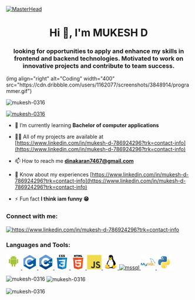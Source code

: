 [![MasterHead](https://1.bp.blogspot.com/-7A4WynwLsMw/XbBpCXG8fHI/AAAAAAAAMt4/uOa1bpLskYgrwGbllhSu2SDj_Mig8SXJQCLcBGAsYHQ/s1600/2000_600px.gif)](https://SGopalakrishnan544.io)
<h1 align="center">Hi 👋, I'm MUKESH D</h1>
<h3 align="center">looking for opportunities to apply and enhance my skills in frontend and backend technologies. Motivated to work on innovative projects and contribute to team success.</h3>
(img align="right" alt="Coding" width="400" src="https://cdn.dribbble.com/users/1162077/screenshots/3848914/programmer.gif")


<p align="left"> <img src="https://komarev.com/ghpvc/?username=sgopalakrishnan544&label=Profile%20views&color=0e75b6&style=flat" alt="mukesh-0316" /> </p>

<p align="left"> <a href="https://github.com/ryo-ma/github-profile-trophy"><img src="https://github-profile-trophy.vercel.app/?username=mukesh-0316" alt="mukesh-0316" /></a> </p>

- 🌱 I’m currently learning **Bachelor of computer applications**

- 👨‍💻 All of my projects are available at [https://www.linkedin.com/in/mukesh-d-786924296?trk=contact-info](https://www.linkedin.com/in/mukesh-d-786924296?trk=contact-info)

- 📫 How to reach me **dinakaran7467@gmail.com**

- 📄 Know about my experiences [https://www.linkedin.com/in/mukesh-d-786924296?trk=contact-info](https://www.linkedin.com/in/mukesh-d-786924296?trk=contact-info)

- ⚡ Fun fact **I think iam funny 😁**

<h3 align="left">Connect with me:</h3>
<p align="left">
<a href="https://linkedin.com/in/https://www.linkedin.com/in/mukesh-d-786924296?trk=contact-info" target="blank"><img align="center" src="https://raw.githubusercontent.com/rahuldkjain/github-profile-readme-generator/master/src/images/icons/Social/linked-in-alt.svg" alt="https://www.linkedin.com/in/mukesh-d-786924296?trk=contact-info" height="30" width="40" /></a>
</p>

<h3 align="left">Languages and Tools:</h3>
<p align="left"> <a href="https://developer.android.com" target="_blank" rel="noreferrer"> <img src="https://raw.githubusercontent.com/devicons/devicon/master/icons/android/android-original-wordmark.svg" alt="android" width="40" height="40"/> </a> <a href="https://www.cprogramming.com/" target="_blank" rel="noreferrer"> <img src="https://raw.githubusercontent.com/devicons/devicon/master/icons/c/c-original.svg" alt="c" width="40" height="40"/> </a> <a href="https://www.w3schools.com/cpp/" target="_blank" rel="noreferrer"> <img src="https://raw.githubusercontent.com/devicons/devicon/master/icons/cplusplus/cplusplus-original.svg" alt="cplusplus" width="40" height="40"/> </a> <a href="https://www.w3schools.com/css/" target="_blank" rel="noreferrer"> <img src="https://raw.githubusercontent.com/devicons/devicon/master/icons/css3/css3-original-wordmark.svg" alt="css3" width="40" height="40"/> </a> <a href="https://www.w3.org/html/" target="_blank" rel="noreferrer"> <img src="https://raw.githubusercontent.com/devicons/devicon/master/icons/html5/html5-original-wordmark.svg" alt="html5" width="40" height="40"/> </a> <a href="https://developer.mozilla.org/en-US/docs/Web/JavaScript" target="_blank" rel="noreferrer"> <img src="https://raw.githubusercontent.com/devicons/devicon/master/icons/javascript/javascript-original.svg" alt="javascript" width="40" height="40"/> </a> <a href="https://www.linux.org/" target="_blank" rel="noreferrer"> <img src="https://raw.githubusercontent.com/devicons/devicon/master/icons/linux/linux-original.svg" alt="linux" width="40" height="40"/> </a> <a href="https://www.microsoft.com/en-us/sql-server" target="_blank" rel="noreferrer"> <img src="https://www.svgrepo.com/show/303229/microsoft-sql-server-logo.svg" alt="mssql" width="40" height="40"/> </a> <a href="https://www.mysql.com/" target="_blank" rel="noreferrer"> <img src="https://raw.githubusercontent.com/devicons/devicon/master/icons/mysql/mysql-original-wordmark.svg" alt="mysql" width="40" height="40"/> </a> <a href="https://www.python.org" target="_blank" rel="noreferrer"> <img src="https://raw.githubusercontent.com/devicons/devicon/master/icons/python/python-original.svg" alt="python" width="40" height="40"/> </a> </p>

<p><img align="left" src="https://github-readme-stats.vercel.app/api/top-langs?username=mukesh-0316&show_icons=true&locale=en&layout=compact" alt="mukesh-0316" /></p>

<p>&nbsp;<img align="center" src="https://github-readme-stats.vercel.app/api?username=mukesh-0316&show_icons=true&locale=en" alt="mukesh-0316" /></p>

<p><img align="center" src="https://github-readme-streak-stats.herokuapp.com/?user=mukesh-0316" alt="mukesh-0316" /></p>

